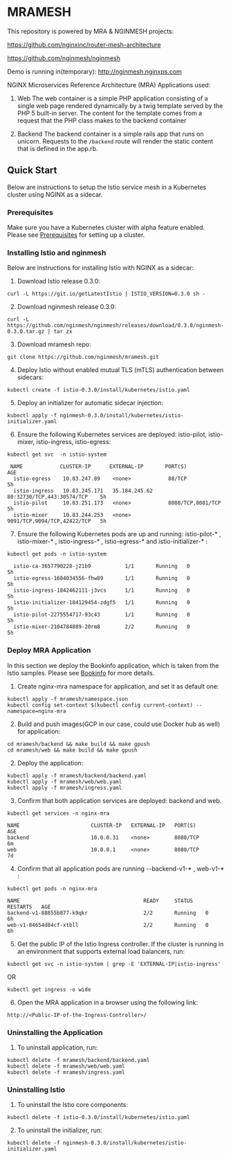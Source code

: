 # MRAMESH

This repository is powered by MRA & NGINMESH projects:

https://github.com/nginxinc/router-mesh-architecture

https://github.com/nginmesh/nginmesh

Demo is running in(temporary):
http://nginmesh.nginxps.com



NGINX Microservices Reference Architecture (MRA) Applications used:

1. Web
The web container is a simple PHP application consisting of a single web page rendered dynamically by a twig template served by the PHP 5 built-in server. The content for the template comes from a request that the PHP class makes to the backend container

2. Backend
The backend container is a simple rails app that runs on unicorn. Requests to the ```/backend``` route will render the static content that is defined in the app.rb.

## Quick Start
Below are instructions to setup the Istio service mesh in a Kubernetes cluster using NGINX as a sidecar.

### Prerequisites
Make sure you have a Kubernetes cluster with alpha feature enabled. Please see [Prerequisites](https://istio.io/docs/setup/kubernetes/quick-start.html#prerequisites) for setting up a cluster.

### Installing Istio and nginmesh
Below are instructions for installing Istio with NGINX as a sidecar:
1. Download Istio release 0.3.0:
```
curl -L https://git.io/getLatestIstio | ISTIO_VERSION=0.3.0 sh -
```
2. Download nginmesh release 0.3.0:
```
curl -L https://github.com/nginmesh/nginmesh/releases/download/0.3.0/nginmesh-0.3.0.tar.gz | tar zx
```
3. Download mramesh repo:
```
git clone https://github.com/nginmesh/mramesh.git
```

4. Deploy Istio without enabled mutual TLS (mTLS) authentication between sidecars:

```
kubectl create -f istio-0.3.0/install/kubernetes/istio.yaml
```

5. Deploy an initializer for automatic sidecar injection:
```
kubectl apply -f nginmesh-0.3.0/install/kubernetes/istio-initializer.yaml
```

6. Ensure the following Kubernetes services are deployed: istio-pilot, istio-mixer, istio-ingress, istio-egress:
```
kubectl get svc  -n istio-system  
```
```
 NAME            CLUSTER-IP      EXTERNAL-IP       PORT(S)                       AGE
  istio-egress    10.83.247.89    <none>            80/TCP                        5h
  istio-ingress   10.83.245.171   35.184.245.62     80:32730/TCP,443:30574/TCP    5h
  istio-pilot     10.83.251.173   <none>            8080/TCP,8081/TCP             5h
  istio-mixer     10.83.244.253   <none>            9091/TCP,9094/TCP,42422/TCP   5h
```

7. Ensure the following Kubernetes pods are up and running: istio-pilot-* , istio-mixer-* , istio-ingress-* , istio-egress-* and istio-initializer-* :
```
kubectl get pods -n istio-system    
```
```
  istio-ca-3657790228-j21b9           1/1       Running   0          5h
  istio-egress-1684034556-fhw89       1/1       Running   0          5h
  istio-ingress-1842462111-j3vcs      1/1       Running   0          5h
  istio-initializer-184129454-zdgf5   1/1       Running   0          5h
  istio-pilot-2275554717-93c43        1/1       Running   0          5h
  istio-mixer-2104784889-20rm8        2/2       Running   0          5h
```
### Deploy MRA Application
In this section we deploy the Bookinfo application, which is taken from the Istio samples. Please see [Bookinfo](https://istio.io/docs/guides/bookinfo.html)  for more details.

1. Create nginx-mra namespace for application, and set it as default one:
```
kubectl apply -f mramesh/namespace.json
kubectl config set-context $(kubectl config current-context) --namespace=nginx-mra
```

2. Build and push images(GCP in our case, could use Docker hub as well) for application:

```
cd mramesh/backend && make build && make gpush
cd mramesh/web && make build && make gpush
```
2. Deploy the application:
```
kubectl apply -f mramesh/backend/backend.yaml
kubectl apply -f mramesh/web/web.yaml
kubectl apply -f mramesh/ingress.yaml
```
3. Confirm that both application services are deployed: backend and web.
```
kubectl get services -n nginx-mra
```
```
NAME                       CLUSTER-IP   EXTERNAL-IP   PORT(S)              AGE
backend                    10.0.0.31    <none>        8080/TCP              6m
web                        10.0.0.1     <none>        8080/TCP              7d
```

4. Confirm that all application pods are running --backend-v1-* , web-v1-* :
```
kubectl get pods -n nginx-mra
```
```
NAME                                        READY     STATUS    RESTARTS   AGE
backend-v1-88855b877-k9qkr                  2/2       Running   0          6h
web-v1-84654d84cf-xtbll                     2/2       Running   0          6h
```

5. Get the public IP of the Istio Ingress controller. If the cluster is running in an environment that supports external load balancers, run:
```
kubectl get svc -n istio-system | grep -E 'EXTERNAL-IP|istio-ingress'
```
OR
```
kubectl get ingress -o wide       
```

6. Open the MRA application in a browser using the following link:
```
http://<Public-IP-of-the-Ingress-Controller>/
```
### Uninstalling the Application
1. To uninstall application, run:
```
kubectl delete -f mramesh/backend/backend.yaml
kubectl delete -f mramesh/web/web.yaml
kubectl delete -f mramesh/ingress.yaml
```


### Uninstalling Istio
1. To uninstall the Istio core components:

```
kubectl delete -f istio-0.3.0/install/kubernetes/istio.yaml
```

2. To uninstall the initializer, run:
```
kubectl delete -f nginmesh-0.3.0/install/kubernetes/istio-initializer.yaml
```



